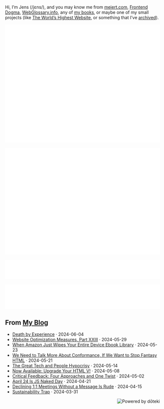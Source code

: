 Hi, I’m Jens (/jɛns/), and you may know me from [meiert.com](https://meiert.com/en/), [Frontend Dogma](https://frontenddogma.com/), [WebGlossary.info](https://webglossary.info/), any of [my books](https://www.goodreads.com/author/list/13623828.Jens_Oliver_Meiert), or maybe one of my small projects (like [The World’s Highest Website](https://worlds-highest-website.com/), or something that I’ve [archived](https://mirrors.meiert.org/)).

<!-- Metrics -->

[![Jens’s stats as per Metrics.](github-metrics.svg)](https://github.com/lowlighter/metrics)

[![Jens’s calendar.](github-metrics.plugin.isocalendar.fullyear.svg)](https://github.com/lowlighter/metrics/blob/master/source/plugins/isocalendar/README.md)

[![Jens’s leet code.](github-metrics.plugin.leetcode.svg)](https://github.com/lowlighter/metrics/blob/master/source/plugins/leetcode/README.md)

[![Jens’s facts.](github-metrics.plugin.habits.facts.svg)](https://github.com/lowlighter/metrics/blob/master/source/plugins/habits/README.md)

<!-- dōteki -->

<!-- blog start -->
## From [My Blog](https://meiert.com/en/)

- [Death by Experience](https://meiert.com/en/blog/death-by-experience/) · 2024-06-04
- [Website Optimization Measures, Part XXIII](https://meiert.com/en/blog/optimization-measures-23/) · 2024-05-29
- [When Amazon Just Wipes Your Entire Device Ebook Library](https://meiert.com/en/blog/amazon-kindle-device-library-wipe/) · 2024-05-23
- [We Need to Talk More About Conformance, If We Want to Stop Fantasy HTML](https://meiert.com/en/blog/talk-about-html-conformance/) · 2024-05-21
- [The Great Tech and People Hypocrisy](https://meiert.com/en/blog/tech-and-people/) · 2024-05-14
- [Now Available: Upgrade Your HTML V!](https://meiert.com/en/blog/upgrade-your-html-5/) · 2024-05-08
- [Critical Feedback: Four Approaches and One Twist](https://meiert.com/en/blog/critical-feedback/) · 2024-05-02
- [April 24 Is JS Naked Day](https://meiert.com/en/blog/april-24-is-js-naked-day/) · 2024-04-21
- [Declining 1:1 Meetings Without a Message Is Rude](https://meiert.com/en/blog/declining-meetings/) · 2024-04-15
- [Sustainability Trap](https://meiert.com/en/blog/sustainability-trap/) · 2024-03-31
<!-- blog end -->

<a href="https://doteki.org"><img src="https://img.shields.io/badge/powered_by-d%C5%8Dteki-0?style=flat-square&labelColor=202b2d&color=5E936C" align="right" alt="Powered by dōteki"></a>